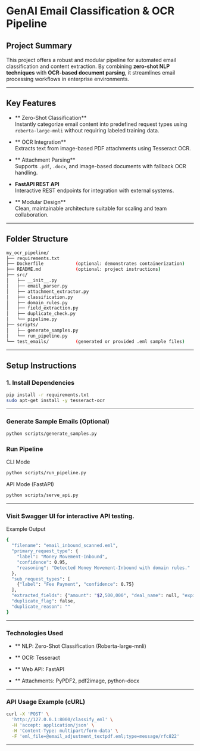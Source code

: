 #  GenAI Email Classification & OCR Pipeline

##  Project Summary

This project offers a robust and modular pipeline for automated email classification and content extraction. By combining **zero-shot NLP techniques** with **OCR-based document parsing**, it streamlines email processing workflows in enterprise environments.

---

##  Key Features

- ** Zero-Shot Classification**  
  Instantly categorize email content into predefined request types using `roberta-large-mnli` without requiring labeled training data.

- ** OCR Integration**  
  Extracts text from image-based PDF attachments using Tesseract OCR.

- ** Attachment Parsing**  
  Supports `.pdf`, `.docx`, and image-based documents with fallback OCR handling.

- **FastAPI REST API**  
  Interactive REST endpoints for integration with external systems.

- ** Modular Design**  
  Clean, maintainable architecture suitable for scaling and team collaboration.

---

##  Folder Structure

```bash
my_ocr_pipeline/
├── requirements.txt
├── Dockerfile            (optional: demonstrates containerization)
├── README.md             (optional: project instructions)
├── src/
│   ├── __init__.py
│   ├── email_parser.py
│   ├── attachment_extractor.py
│   ├── classification.py
│   ├── domain_rules.py
│   ├── field_extraction.py
│   ├── duplicate_check.py
│   └── pipeline.py
├── scripts/
│   ├── generate_samples.py
│   └── run_pipeline.py
└── test_emails/          (generated or provided .eml sample files)
```

---

##  Setup Instructions

### 1. Install Dependencies

```bash
pip install -r requirements.txt
sudo apt-get install -y tesseract-ocr
```
---

### Generate Sample Emails (Optional)
```bash
python scripts/generate_samples.py
```
### Run Pipeline

CLI Mode

```bash
python scripts/run_pipeline.py
```
API Mode (FastAPI)

```bash
python scripts/serve_api.py
```
---
### Visit Swagger UI for interactive API testing.

Example Output
```bash
{
  "filename": "email_inbound_scanned.eml",
  "primary_request_type": {
    "label": "Money Movement-Inbound",
    "confidence": 0.95,
    "reasoning": "Detected Money Movement-Inbound with domain rules."
  },
  "sub_request_types": [
    {"label": "Fee Payment", "confidence": 0.75}
  ],
  "extracted_fields": {"amount": "$2,500,000", "deal_name": null, "expiration_date": null},
  "duplicate_flag": false,
  "duplicate_reason": ""
}
```
---
### Technologies Used

- ** NLP: Zero-Shot Classification (Roberta-large-mnli)

- ** OCR: Tesseract

- ** Web API: FastAPI

- ** Attachments: PyPDF2, pdf2image, python-docx
---
### API Usage Example (cURL)

```bash
curl -X 'POST' \
  'http://127.0.0.1:8000/classify_eml' \
  -H 'accept: application/json' \
  -H 'Content-Type: multipart/form-data' \
  -F 'eml_file=@email_adjustment_textpdf.eml;type=message/rfc822'
```
---
